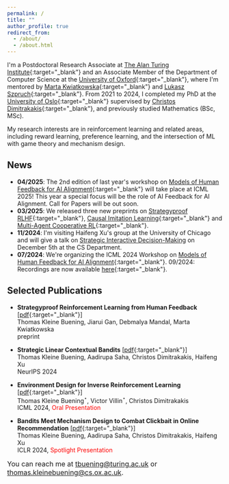 ```yaml
---
permalink: /
title: ""
author_profile: true
redirect_from: 
  - /about/
  - /about.html
---
```

I'm a Postdoctoral Research Associate at [The Alan Turing Institute](https://www.turing.ac.uk/){:target="_blank"} 
and an Associate Member of the Department of Computer Science at the [University of Oxford](https://www.cs.ox.ac.uk/){:target="_blank"}, where I'm mentored by [Marta Kwiatkowska](https://www.trinity.ox.ac.uk/people/marta-kwiatkowska){:target="_blank"} and 
[Lukasz Szpruch](https://scholar.google.com/citations?hl=en&user=ljeA6CMAAAAJ&view_op=list_works&sortby=pubdate){:target="_blank"}. 
From 2021 to 2024, I completed my PhD at the [University of Oslo](https://www.mn.uio.no/ifi/english/){:target="_blank"} supervised by [Christos Dimitrakakis](https://sites.google.com/site/christosdimitrakakis){:target="_blank"}, and previously studied Mathematics (BSc, MSc).      


My research interests are in reinforcement learning and related areas, including reward learning, preference learning, and the intersection of ML with game theory and mechanism design.


## News 

- **04/2025**: The 2nd edition of last year's workshop on [Models of Human Feedback for AI Alignment](https://sites.google.com/view/mhf-icml2025){:target="_blank"} will take place at ICML 2025! This year a special focus will be the role of AI Feedback for AI Alignment. Call for Papers will be out soon. 
- **03/2025**: We released three new preprints on [Strategyproof RLHF](https://arxiv.org/pdf/2503.09561){:target="_blank"}, [Causal Imitation Learning](https://arxiv.org/pdf/2502.07656){:target="_blank"} and [Multi-Agent Cooperative RL](https://arxiv.org/pdf/2502.02377){:target="_blank"}.  
- **11/2024**: I'm visiting Haifeng Xu's group at the University of Chicago and will give a talk on [Strategic Interactive Decision-Making](https://cs.uchicago.edu/events/event/thomas-kleine-buening-oxford-strategic-interactive-decision-making/) on December 5th at the CS Department.  
- **07/2024**: We're organizing the ICML 2024 Workshop on [Models of Human Feedback for AI Alignment](https://sites.google.com/view/mhf-icml2024){:target="_blank"}. 09/2024: Recordings are now available [here](https://icml.cc/virtual/2024/workshop/29943){:target="_blank"}.


## Selected Publications  

* **Strategyproof Reinforcement Learning from Human Feedback** [[pdf](https://arxiv.org/pdf/2503.09561){:target="_blank"}] <br />
Thomas Kleine Buening, Jiarui Gan, Debmalya Mandal, Marta Kwiatkowska <br />
preprint 


* **Strategic Linear Contextual Bandits** [[pdf](https://arxiv.org/pdf/2406.00551){:target="_blank"}] <br />
Thomas Kleine Buening, Aadirupa Saha, Christos Dimitrakakis, Haifeng Xu <br />
NeurIPS 2024


* **Environment Design for Inverse Reinforcement Learning** [[pdf](https://arxiv.org/pdf/2210.14972v3){:target="_blank"}] <br /> 
Thomas Kleine Buening$^\star$, Victor Villin$^\star$, Christos Dimitrakakis <br /> 
ICML 2024, <span style="color:red">Oral Presentation</span>


* **Bandits Meet Mechanism Design to Combat Clickbait in Online Recommendation** [[pdf](https://arxiv.org/pdf/2311.15647.pdf){:target="_blank"}] <br />
Thomas Kleine Buening, Aadirupa Saha, Christos Dimitrakakis, Haifeng Xu <br />
ICLR 2024, <span style="color:red">Spotlight Presentation</span>



<span style="font-size:16px;">You can reach me at tbuening@turing.ac.uk or thomas.kleinebuening@cs.ox.ac.uk.</span>

